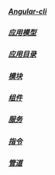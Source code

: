 ##### [Angular-cli](./angular-cli/angular-cli/)

##### [应用模型](./angular-application-model/angular-application-model/)

##### [应用目录](./angular-catalog/angular-catalog/)

##### [模块](./angular-model/angular-model/)

##### [组件](./angular-component/angular-component/)

##### [服务](./angular-service/angular-service/)

##### [指令](./angular-directive/angular-directive/)

##### [管道](./angular-pipe/angular-pipe/)

